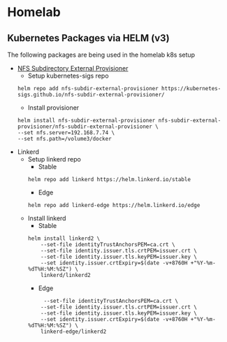 # Homelab

## Kubernetes Packages via HELM (v3)
The following packages are being used in the homelab k8s setup
- [NFS Subdirectory External Provisioner](https://github.com/kubernetes-sigs/nfs-subdir-external-provisioner)
    - Setup kubernetes-sigs repo
    ```
    helm repo add nfs-subdir-external-provisioner https://kubernetes-sigs.github.io/nfs-subdir-external-provisioner/
    ```
    - Install provisioner 
    ```
    helm install nfs-subdir-external-provisioner nfs-subdir-external-provisioner/nfs-subdir-external-provisioner \
    --set nfs.server=192.168.7.74 \
    --set nfs.path=/volume3/docker
    ```
- Linkerd
    - Setup linkerd repo
        - Stable
        ```
        helm repo add linkerd https://helm.linkerd.io/stable
        ```
        - Edge
        ```
        helm repo add linkerd-edge https://helm.linkerd.io/edge
        ```
    - Install linkerd 
        - Stable
        ```
        helm install linkerd2 \
            --set-file identityTrustAnchorsPEM=ca.crt \
            --set-file identity.issuer.tls.crtPEM=issuer.crt \
            --set-file identity.issuer.tls.keyPEM=issuer.key \
            --set identity.issuer.crtExpiry=$(date -v+8760H +"%Y-%m-%dT%H:%M:%SZ") \
            linkerd/linkerd2
        ```
        - Edge
        ```helm install linkerd2 \
             --set-file identityTrustAnchorsPEM=ca.crt \
            --set-file identity.issuer.tls.crtPEM=issuer.crt \
            --set-file identity.issuer.tls.keyPEM=issuer.key \
            --set identity.issuer.crtExpiry=$(date -v+8760H +"%Y-%m-%dT%H:%M:%SZ") \
            linkerd-edge/linkerd2
        ```

